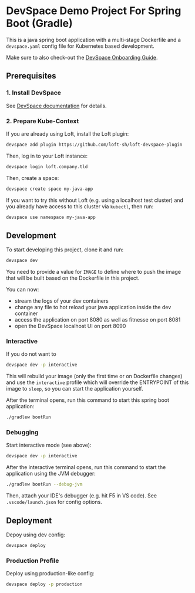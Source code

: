 # DevSpace Demo Project For Spring Boot (Gradle)
This is a java spring boot application with a multi-stage Dockerfile and a `devspace.yaml` config file for Kubernetes based development.

Make sure to also check-out the [DevSpace Onboarding Guide](https://devspace.sh/cli/docs/guides/basics).

## Prerequisites

### 1. Install DevSpace
See [DevSpace documentation](https://devspace.sh/cli/docs/getting-started/installation) for details.

### 2. Prepare Kube-Context
If you are already using Loft, install the Loft plugin:
```bash
devspace add plugin https://github.com/loft-sh/loft-devspace-plugin
```
Then, log in to your Loft instance:
```bash
devspace login loft.company.tld
```
Then, create a space:
```bash
devspace create space my-java-app
```
If you want to try this without Loft (e.g. using a localhost test cluster) and you already have access to this cluster via `kubectl`, then run:
```bash
devspace use namespace my-java-app
```

## Development
To start developing this project, clone it and run:
```bash
devspace dev
```
You need to provide a value for `IMAGE` to define where to push the image that will be built based on the Dockerfile in this project.

You can now:
- stream the logs of your dev containers
- change any file to hot reload your java application inside the dev container
- access the application on port 8080 as well as fitnesse on port 8081
- open the DevSpace localhost UI on port 8090

### Interactive
If you do not want to 
```bash
devspace dev -p interactive
```
This will rebuild your image (only the first time or on Dockerfile changes) and use the `interactive` profile which will override the ENTRYPOINT of this image to `sleep`, so you can start the application yourself.

After the terminal opens, run this command to start this spring boot application:
```bash
./gradlew bootRun
```

### Debugging
Start interactive mode (see above):
```bash
devspace dev -p interactive
```
After the interactive terminal opens, run this command to start the application using the JVM debugger:
```bash
./gradlew bootRun --debug-jvm
```
Then, attach your IDE's debugger (e.g. hit F5 in VS code). See `.vscode/launch.json` for config options.


## Deployment
Depoy using dev config:
```bash
devspace deploy
```

### Production Profile
Deploy using production-like config:
```bash
devspace deploy -p production
```
